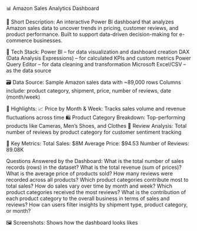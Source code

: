 📊 Amazon Sales Analytics Dashboard

📝 Short Description:
An interactive Power BI dashboard that analyzes Amazon sales data to uncover trends in pricing, customer reviews, and product performance. Built to support data-driven decision-making for e-commerce businesses.

🧰 Tech Stack:
Power BI – for data visualization and dashboard creation
DAX (Data Analysis Expressions) – for calculated KPIs and custom metrics
Power Query Editor – for data cleaning and transformation
Microsoft Excel/CSV – as the data source

🗃️ Data Source:
Sample Amazon sales data with ~89,000 rows
Columns include: product category, shipment, price, number of reviews, date (month/week)

🌟 Highlights:
📈 Price by Month & Week: Tracks sales volume and revenue fluctuations across time
🛍️ Product Category Breakdown: Top-performing products like Cameras, Men’s Shoes, and Clothes
🧾 Review Analysis: Total number of reviews by product category for customer sentiment tracking

🎯 Key Metrics:
Total Sales: $8M
Average Price: $94.53
Number of Reviews: 89.08K

Questions Answered by the Dashboard:
What is the total number of sales records (rows) in the dataset?
What is the total revenue (sum of prices)?
What is the average price of products sold?
How many reviews were recorded across all products?
Which product categories contribute most to total sales?
How do sales vary over time by month and week?
Which product categories received the most reviews?
What is the contribution of each product category to the overall business in terms of sales and reviews?
How can users filter insights by shipment type, product category, or month?

🖼️ Screenshots:
Shows how the dashboard looks likes
